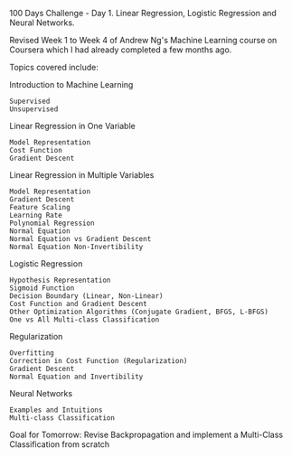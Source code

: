 100 Days Challenge - Day 1.
Linear Regression, Logistic Regression and Neural Networks.

Revised Week 1 to Week 4 of Andrew Ng's Machine Learning course on Coursera which I had already completed a few months ago.


Topics covered include:


Introduction to Machine Learning

    Supervised
    Unsupervised

Linear Regression in One Variable

    Model Representation
    Cost Function
    Gradient Descent

 Linear Regression in Multiple Variables

    Model Representation
    Gradient Descent
    Feature Scaling
    Learning Rate
    Polynomial Regression
    Normal Equation
    Normal Equation vs Gradient Descent
    Normal Equation Non-Invertibility

 Logistic Regression

    Hypothesis Representation
    Sigmoid Function
    Decision Boundary (Linear, Non-Linear)
    Cost Function and Gradient Descent
    Other Optimization Algorithms (Conjugate Gradient, BFGS, L-BFGS)
    One vs All Multi-class Classification

 Regularization

    Overfitting
    Correction in Cost Function (Regularization)
    Gradient Descent
    Normal Equation and Invertibility

Neural Networks

    Examples and Intuitions
    Multi-class Classification


Goal for Tomorrow: Revise Backpropagation and implement a Multi-Class Classification from scratch
